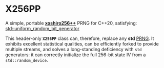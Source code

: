 # X256PP
A simple, portable [**xoshiro256++**](https://prng.di.unimi.it) PRNG for C++20, satisfying: [std::uniform_random_bit_generator](https://en.cppreference.com/w/cpp/numeric/random/uniform_random_bit_generator)

This header-only **`X256PP`** class can, therefore, replace any **std** [PRNG](https://en.cppreference.com/w/cpp/numeric/random). It exhibits excellent statistical qualities, can be efficiently forked to provide multiple streams, and solves a long-standing deficiency with `std` generators: it can correctly initialize the full 256-bit state IV from a `std::random_device`.
